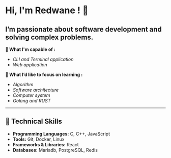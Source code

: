 # Hi, I'm Redwane ! 👋

## I’m passionate about software development and solving complex problems. 

**💪 What I'm capable of :**
- *CLI and Terminal application*
- *Web application*

**🔭 What I’d like to focus on learning :**
- *Algorithm*
- *Software architecture*
- *Computer system*
- *Golang and RUST*

---

## 🔧 Technical Skills  
- **Programming Languages:** C, C++, JavaScript  
- **Tools:** Git, Docker, Linux  
- **Frameworks & Libraries:** React
- **Databases:** Mariadb, PostgreSQL, Redis
